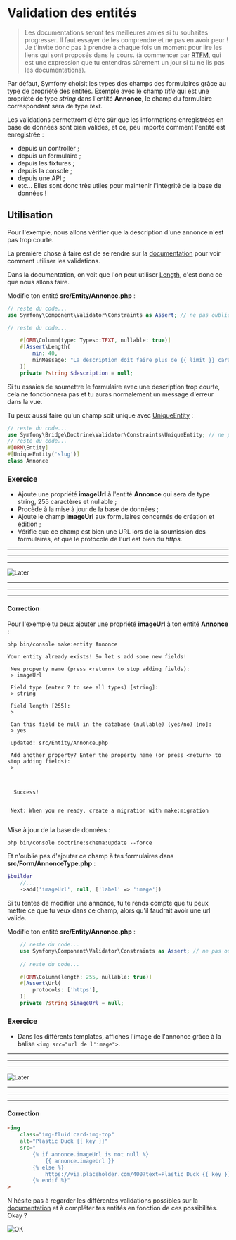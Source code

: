 # Validation des entités
> Les documentations seront tes meilleures amies si tu souhaites progresser. Il faut essayer de les comprendre et ne pas en avoir peur !
> Je t'invite donc pas à prendre à chaque fois un moment pour lire les liens qui sont proposés dans le cours.
> (à commencer par [RTFM](https://fr.wikipedia.org/wiki/RTFM_%28expression%29), qui est une expression que tu entendras sûrement un jour si tu ne lis pas les documentations).

Par défaut, Symfony choisit les types des champs des formulaires grâce au type de propriété des entités.
Exemple avec le champ _title_ qui est une propriété de type _string_ dans l'entité __Annonce__, le champ du formulaire correspondant sera de type _text_.

Les validations permettront d'être sûr que les informations enregistrées en base de données sont bien valides,
et ce, peu importe comment l'entité est enregistrée :
- depuis un controller ;
- depuis un formulaire ;
- depuis les fixtures ;
- depuis la console ;
- depuis une API ;
- etc...
  Elles sont donc très utiles pour maintenir l'intégrité de la base de données !

## Utilisation
Pour l'exemple, nous allons vérifier que la description d'une annonce n'est pas trop courte.

La première chose à faire est de se rendre sur la [documentation](https://symfony.com/doc/current/validation.html) pour voir comment utiliser les validations.

Dans la documentation, on voit que l'on peut utiliser [Length](https://symfony.com/doc/current/reference/constraints/Length.html), c'est donc ce que nous allons faire.

Modifie ton entité __src/Entity/Annonce.php__ :
```php
// reste du code...
use Symfony\Component\Validator\Constraints as Assert; // ne pas oublier ce use

// reste du code...

    #[ORM\Column(type: Types::TEXT, nullable: true)]
    #[Assert\Length(
        min: 40,
        minMessage: "La description doit faire plus de {{ limit }} caractères",
    )]
    private ?string $description = null;
```
Si tu essaies de soumettre le formulaire avec une description trop courte, cela ne fonctionnera pas et tu auras normalement un message d'erreur dans la vue.

Tu peux aussi faire qu'un champ soit unique avec [UniqueEntity](https://symfony.com/doc/current/reference/constraints/UniqueEntity.html) :
```php
// reste du code...
use Symfony\Bridge\Doctrine\Validator\Constraints\UniqueEntity; // ne pas oublier ce use
// reste du code...
#[ORM\Entity]
#[UniqueEntity('slug')]
class Annonce
```

### Exercice
- Ajoute une propriété __imageUrl__ à l'entité __Annonce__ qui sera de type string, 255 caractères et nullable ;
- Procède à la mise à jour de la base de données ;
- Ajoute le champ __imageUrl__ aux formulaires concernés de création et édition ;
- Vérifie que ce champ est bien une URL lors de la soumission des formulaires, et que le protocole de l'url est bien du _https_.

---
---
---
![Later](https://i.ytimg.com/vi/-gNHMog4iHw/maxresdefault.jpg)

---
---
---

#### Correction
Pour l'exemple tu peux ajouter une propriété __imageUrl__ à ton entité __Annonce__ :
```shell
php bin/console make:entity Annonce
```

```shell
Your entity already exists! So let s add some new fields!

 New property name (press <return> to stop adding fields):
 > imageUrl

 Field type (enter ? to see all types) [string]:
 > string

 Field length [255]:
 > 

 Can this field be null in the database (nullable) (yes/no) [no]:
 > yes

 updated: src/Entity/Annonce.php

 Add another property? Enter the property name (or press <return> to stop adding fields):
 > 


           
  Success! 
           

 Next: When you re ready, create a migration with make:migration
 
```
Mise à jour de la base de données :
```shell
php bin/console doctrine:schema:update --force
```

Et n'oublie pas d'ajouter ce champ à tes formulaires dans __src/Form/AnnonceType.php__ :
```php
$builder
    //...
    ->add('imageUrl', null, ['label' => 'image'])
```
Si tu tentes de modifier une annonce, tu te rends compte que tu peux mettre ce que tu veux dans ce champ, alors qu'il faudrait avoir une url valide.

Modifie ton entité __src/Entity/Annonce.php__ :
```php
    // reste du code...
    use Symfony\Component\Validator\Constraints as Assert; // ne pas oublier ce use
    
    // reste du code...

    #[ORM\Column(length: 255, nullable: true)]
    #[Assert\Url(
        protocols: ['https'],
    )]
    private ?string $imageUrl = null;
```

### Exercice
- Dans les différents templates, affiches l'image de l'annonce grâce à la balise ```<img src="url de l'image">```.

---
---
---
![Later](https://i.ytimg.com/vi/wiHYx9NX4DM/maxresdefault.jpg)

---
---
---

#### Correction
```html
<img
    class="img-fluid card-img-top"
    alt="Plastic Duck {{ key }}"
    src="
        {% if annonce.imageUrl is not null %}
            {{ annonce.imageUrl }}
        {% else %}
            https://via.placeholder.com/400?text=Plastic Duck {{ key }}
        {% endif %}"
>
```

N'hésite pas à regarder les différentes validations possibles sur la [documentation](https://symfony.com/doc/current/validation.html) et à compléter tes entités en fonction de ces possibilités. Okay ?

![OK](https://media.giphy.com/media/R459x856IfF6w/giphy.gif)

